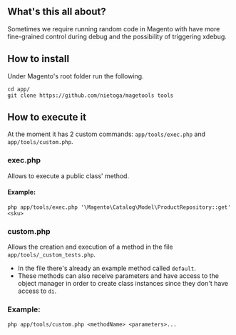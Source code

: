 ## What's this all about?

Sometimes we require running random code in Magento with have more fine-grained control during debug and the possibility
of triggering xdebug.

## How to install

Under Magento's root folder run the following.

```shell
cd app/
git clone https://github.com/nietoga/magetools tools
```

## How to execute it

At the moment it has 2 custom commands: `app/tools/exec.php` and `app/tools/custom.php`.

### exec.php

Allows to execute a public class' method.

#### Example:

```shell
php app/tools/exec.php '\Magento\Catalog\Model\ProductRepository::get' <sku>
```

### custom.php

Allows the creation and execution of a method in the file `app/tools/_custom_tests.php`.

* In the file there's already an example method called `default`.
* These methods can also receive parameters and have access to the object manager in order to create class instances
  since they don't have access to `di`.

### Example:

```shell
php app/tools/custom.php <methodName> <parameters>...
```
